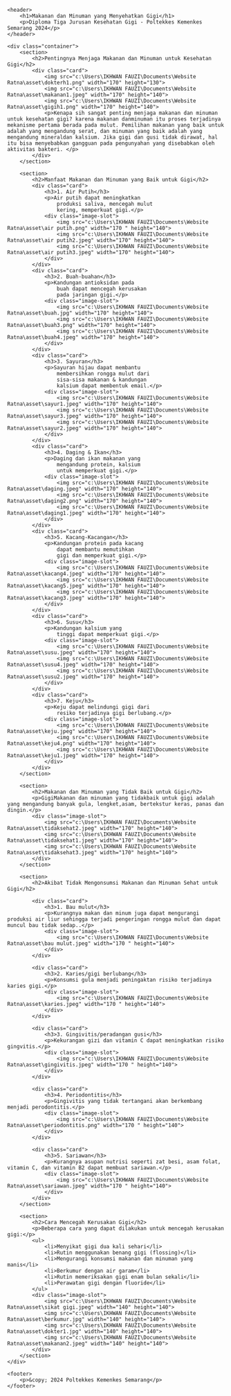 <!DOCTYPE html>
<html lang="id">
<head>
    <meta charset="UTF-8">
    <meta name="viewport" content="width=device-width, initial-scale=1.0">
    <title>Makanan dan Minuman yang Menyehatkan Gigi</title>
    <link rel="stylesheet" href="css.css">

</head>
<body>

    <header>
        <h1>Makanan dan Minuman yang Menyehatkan Gigi</h1>
        <p>Diploma Tiga Jurusan Kesehatan Gigi - Poltekkes Kemenkes Semarang 2024</p>
    </header>

    <div class="container">
        <section>
            <h2>Pentingnya Menjaga Makanan dan Minuman untuk Kesehatan Gigi</h2>
            <div class="card">
                <img src="c:\Users\IKHWAN FAUZI\Documents\Website Ratna\asset\dokterh1.png" width="170" height="130">
                <img src="c:\Users\IKHWAN FAUZI\Documents\Website Ratna\asset\makanan1.jpeg" width="170" height="140">
                <img src="c:\Users\IKHWAN FAUZI\Documents\Website Ratna\asset\gigih1.png" width="170" height="140">
                <p>Kenapa sih sangat penting menjaga makanan dan minuman untuk kesehatan gigi? karena makanan danminuman itu proses terjadinya mekanisme pertama berada pada mulut. Pemilihan makanan yang baik untuk adalah yang mengandung serat, dan minuman yang baik adalah yang mengandung mineraldan kalsium. Jika gigi dan gusi tidak dirawat, hal itu bisa menyebabkan gangguan pada pengunyahan yang disebabkan oleh aktivitas bakteri. </p>
            </div>
        </section>

        <section>
            <h2>Manfaat Makanan dan Minuman yang Baik untuk Gigi</h2>
            <div class="card">
                <h3>1. Air Putih</h3>
                <p>Air putih dapat meningkatkan
                    produksi saliva, mencegah mulut
                    kering, memperkuat gigi.</p>
                <div class="image-slot">
                    <img src="c:\Users\IKHWAN FAUZI\Documents\Website Ratna\asset\air putih.png" width="170 " height="140">
                    <img src="c:\Users\IKHWAN FAUZI\Documents\Website Ratna\asset\air putih2.jpeg" width="170" height="140">
                    <img src="c:\Users\IKHWAN FAUZI\Documents\Website Ratna\asset\air putih3.jpeg" width="170" height="140">
                </div>
            </div>
            <div class="card">
                <h3>2. Buah-buahan</h3>
                <p>Kandungan antioksidan pada
                    buah dapat mencegah kerusakan
                    pada jaringan gigi.</p>
                <div class="image-slot">
                    <img src="c:\Users\IKHWAN FAUZI\Documents\Website Ratna\asset\buah.jpg" width="170" height="140">
                    <img src="c:\Users\IKHWAN FAUZI\Documents\Website Ratna\asset\buah3.png" width="170" height="140">
                    <img src="c:\Users\IKHWAN FAUZI\Documents\Website Ratna\asset\buah4.jpeg" width="170" height="140">
                </div>
            </div>
            <div class="card">
                <h3>3. Sayuran</h3>
                <p>Sayuran hijau dapat membantu
                    membersihkan rongga mulut dari
                    sisa-sisa makanan & kandungan
                    kalsium dapat membentuk email.</p>
                <div class="image-slot">
                    <img src="c:\Users\IKHWAN FAUZI\Documents\Website Ratna\asset\sayur1.jpeg" width="170" height="140">
                    <img src="c:\Users\IKHWAN FAUZI\Documents\Website Ratna\asset\sayur3.jpeg" width="170" height="140">
                    <img src="c:\Users\IKHWAN FAUZI\Documents\Website Ratna\asset\sayur2.jpeg" width="170" height="140">
                </div>
            </div>
            <div class="card">
                <h3>4. Daging & Ikan</h3>
                <p>Daging dan ikan makanan yang
                    mengandung protein, kalsium
                    untuk memperkuat gigi.</p>
                <div class="image-slot">
                    <img src="c:\Users\IKHWAN FAUZI\Documents\Website Ratna\asset\daging.jpeg" width="170" height="140">
                    <img src="c:\Users\IKHWAN FAUZI\Documents\Website Ratna\asset\daging2.png" width="170" height="140">
                    <img src="c:\Users\IKHWAN FAUZI\Documents\Website Ratna\asset\daging1.jpeg" width="170" height="140">
                </div>
            </div>
            <div class="card">
                <h3>5. Kacang-Kacangan</h3>
                <p>Kandungan protein pada kacang
                    dapat membantu memutihkan
                    gigi dan memperkuat gigi.</p>
                <div class="image-slot">
                    <img src="c:\Users\IKHWAN FAUZI\Documents\Website Ratna\asset\kacang4.jpeg" width="170" height="140">
                    <img src="c:\Users\IKHWAN FAUZI\Documents\Website Ratna\asset\kacang5.jpeg" width="170" height="140">
                    <img src="c:\Users\IKHWAN FAUZI\Documents\Website Ratna\asset\kacang3.jpeg" width="170" height="140">
                </div>
            </div>
            <div class="card">
                <h3>6. Susu</h3>
                <p>Kandungan kalsium yang
                    tinggi dapat memperkuat gigi.</p>
                <div class="image-slot">
                    <img src="c:\Users\IKHWAN FAUZI\Documents\Website Ratna\asset\susu.jpeg" width="170" height="140">
                    <img src="c:\Users\IKHWAN FAUZI\Documents\Website Ratna\asset\susu4.jpeg" width="170" height="140">
                    <img src="c:\Users\IKHWAN FAUZI\Documents\Website Ratna\asset\susu2.jpeg" width="170" height="140">
                </div>
            </div>
            <div class="card">
                <h3>7. Keju</h3>
                <p>Keju dapat melindungi gigi dari
                    resiko terjadinya gigi berlubang.</p>
                <div class="image-slot">
                    <img src="c:\Users\IKHWAN FAUZI\Documents\Website Ratna\asset\keju.jpeg" width="170" height="140">
                    <img src="c:\Users\IKHWAN FAUZI\Documents\Website Ratna\asset\keju4.png" width="170" height="140">
                    <img src="c:\Users\IKHWAN FAUZI\Documents\Website Ratna\asset\keju1.jpeg" width="170" height="140">
                </div>
            </div>
        </section>

        <section>
            <h2>Makanan dan Minuman yang Tidak Baik untuk Gigi</h2>
            <p>GigiMakanan dan minuman yang tidakbaik untuk gigi adalah yang mengandung banyak gula, lengket,asam, bertekstur keras, panas dan dingin.</p>
            <div class="image-slot">
                <img src="c:\Users\IKHWAN FAUZI\Documents\Website Ratna\asset\tidaksehat2.jpeg" width="170" height="140">
                <img src="c:\Users\IKHWAN FAUZI\Documents\Website Ratna\asset\tidaksehat1.jpeg" width="170" height="140">
                <img src="c:\Users\IKHWAN FAUZI\Documents\Website Ratna\asset\tidaksehat3.jpeg" width="170" height="140">
            </div>
        </section>

        <section>
            <h2>Akibat Tidak Mengonsumsi Makanan dan Minuman Sehat untuk Gigi</h2>

            <div class="card">
                <h3>1. Bau mulut</h3>
                <p>Kurangnya makan dan minum juga dapat mengurangi produksi air liur sehingga terjadi pengeringan rongga mulut dan dapat muncul bau tidak sedap..</p>
                <div class="image-slot">
                    <img src="c:\Users\IKHWAN FAUZI\Documents\Website Ratna\asset\bau mulut.jpeg" width="170 " height="140">
                </div>
            </div>

            <div class="card">
                <h3>2. Karies/gigi berlubang</h3>
                <p>Konsumsi gula menjadi peningaktan risiko terjadinya karies gigi.</p>
                <div class="image-slot">
                    <img src="c:\Users\IKHWAN FAUZI\Documents\Website Ratna\asset\karies.jpeg" width="170 " height="140">
                </div>
            </div>

            <div class="card">
                <h3>3. Gingivitis/peradangan gusi</h3>
                <p>Kekurangan gizi dan vitamin C dapat meningkatkan risiko gingvitis.</p>
                <div class="image-slot">
                    <img src="c:\Users\IKHWAN FAUZI\Documents\Website Ratna\asset\gingivitis.jpeg" width="170 " height="140">
                </div>
            </div>

            <div class="card">
                <h3>4. Periodontitis</h3>
                <p>Gingivitis yang tidak tertangani akan berkembang menjadi perodontitis.</p>
                <div class="image-slot">
                    <img src="c:\Users\IKHWAN FAUZI\Documents\Website Ratna\asset\periodontitis.png" width="170 " height="140">
                </div>
            </div>

            <div class="card">
                <h3>5. Sariawan</h3>
                <p>Kurangnya asupan nutrisi seperti zat besi, asam folat, vitamin C, dan vitamin B2 dapat membuat sariawan.</p>
                <div class="image-slot">
                    <img src="c:\Users\IKHWAN FAUZI\Documents\Website Ratna\asset\sariawan.jpeg" width="170 " height="140">
                </div>
            </div>
        </section>

        <section>
            <h2>Cara Mencegah Kerusakan Gigi</h2>
            <p>Beberapa cara yang dapat dilakukan untuk mencegah kerusakan gigi:</p>
            <ul>
                <li>Menyikat gigi dua kali sehari</li>
                <li>Rutin menggunakan benang gigi (flossing)</li>
                <li>Mengurangi konsumsi makanan dan minuman yang manis</li>
                <li>Berkumur dengan air garam</li>
                <li>Rutin memeriksakan gigi enam bulan sekali</li>
                <li>Perawatan gigi dengan fluoride</li>
            </ul>
            <div class="image-slot">
                <img src="c:\Users\IKHWAN FAUZI\Documents\Website Ratna\asset\sikat gigi.jpeg" width="140" height="140">
                <img src="c:\Users\IKHWAN FAUZI\Documents\Website Ratna\asset\berkumur.jpg" width="140" height="140">
                <img src="c:\Users\IKHWAN FAUZI\Documents\Website Ratna\asset\dokter1.jpg" width="140" height="140">
                <img src="c:\Users\IKHWAN FAUZI\Documents\Website Ratna\asset\makanan2.jpeg" width="140" height="140">
            </div>
        </section>
    </div>

    <footer>
        <p>&copy; 2024 Poltekkes Kemenkes Semarang</p>
    </footer>

</body>
</html>
